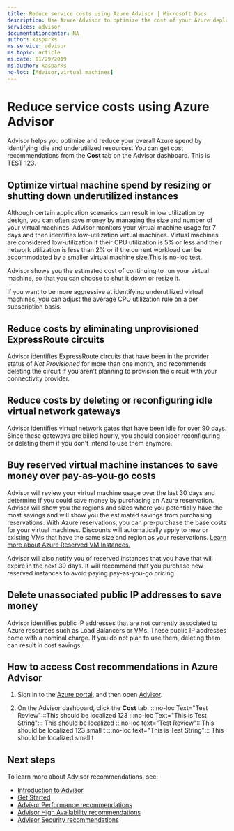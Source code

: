 ```yaml
---
title: Reduce service costs using Azure Advisor | Microsoft Docs
description: Use Azure Advisor to optimize the cost of your Azure deployments.
services: advisor
documentationcenter: NA
author: kasparks
ms.service: advisor
ms.topic: article
ms.date: 01/29/2019
ms.author: kasparks
no-loc: [Advisor,virtual machines] 
---
```


# Reduce service costs using Azure Advisor

Advisor helps you optimize and reduce your overall Azure spend by identifying idle and underutilized resources. You can get cost recommendations from the **Cost** tab on the Advisor dashboard. This is TEST 123.

## Optimize virtual machine spend by resizing or shutting down underutilized instances 

Although certain application scenarios can result in low utilization by design, you can often save money by managing the size and number of your virtual machines. Advisor monitors your virtual machine usage for 7 days and then identifies low-utilization virtual machines. Virtual machines are considered low-utilization if their CPU utilization is 5% or less and their network utilization is less than 2% or if the current workload can be accommodated by a smaller virtual machine size.This is no-loc test.

Advisor shows you the estimated cost of continuing to run your virtual machine, so that you can choose to shut it down or resize it.

If you want to be more aggressive at identifying underutilized virtual machines, you can adjust the average CPU utilization rule on a per subscription basis.

## Reduce costs by eliminating unprovisioned ExpressRoute circuits

Advisor identifies ExpressRoute circuits that have been in the provider status of *Not Provisioned* for more than one month, and recommends deleting the circuit if you aren't planning to provision the circuit with your connectivity provider.

## Reduce costs by deleting or reconfiguring idle virtual network gateways

Advisor identifies virtual network gates that have been idle for over 90 days. Since these gateways are billed hourly, you should consider reconfiguring or deleting them if you don't intend to use them anymore. 

## Buy reserved virtual machine instances to save money over pay-as-you-go costs

Advisor will review your virtual machine usage over the last 30 days and determine if you could save money by purchasing an Azure reservation. Advisor will show you the regions and sizes where you potentially have the most savings and will show you the estimated savings from purchasing reservations. With Azure reservations, you can pre-purchase the base costs for your virtual machines. Discounts will automatically apply to new or existing VMs that have the same size and region as your reservations. [Learn more about Azure Reserved VM Instances.](https://azure.microsoft.com/pricing/reserved-vm-instances/)

Advisor will also notify you of reserved instances that you have that will expire in the next 30 days. It will recommend that you purchase new reserved instances to avoid paying pay-as-you-go pricing.

## Delete unassociated public IP addresses to save money

Advisor identifies public IP addresses that are not currently associated to Azure resources such as Load Balancers or VMs. These public IP addresses come with a nominal charge. If you do not plan to use them, deleting them can result in cost savings.

## How to access Cost recommendations in Azure Advisor

1. Sign in to the [Azure portal](https://portal.azure.com), and then open [Advisor](https://aka.ms/azureadvisordashboard).

2.	On the Advisor dashboard, click the **Cost** tab.
:::no-loc Text="Test Review":::This should be localized 123
:::no-loc Text="This is Test String":::  This should be localized
:::no-loc text="Test Review":::This should be localized 123 small t
:::no-loc text="This is Test String":::  This should be localized small t
## Next steps

To learn more about Advisor recommendations, see:
* [Introduction to Advisor](advisor-overview.md)
* [Get Started](advisor-get-started.md)
* [Advisor Performance recommendations](advisor-cost-recommendations.md)
* [Advisor High Availability recommendations](advisor-cost-recommendations.md)
* [Advisor Security recommendations](advisor-cost-recommendations.md)
